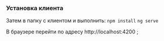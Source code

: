 ### Установка клиента
Затем в папку с клиентом и выполнить:
` npm install `
` ng serve `

В браузере перейти по адресу http://localhost:4200 ;  
